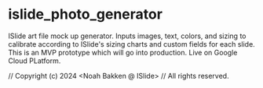 # islide_photo_generator
ISlide art file mock up generator. Inputs images, text, colors, and sizing to calibrate according to ISlide's sizing charts and custom fields for each slide. This is an MVP prototype which will go into production. Live on Google Cloud PLatform.

// Copyright (c) 2024 <Noah Bakken @ ISlide> // All rights reserved.
